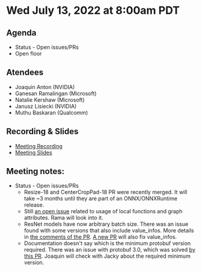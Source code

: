 <!--- SPDX-License-Identifier: Apache-2.0 -->

# Wed July 13, 2022 at 8:00am PDT

## Agenda
* Status - Open issues/PRs
* Open floor

## Atendees
* Joaquin Anton (NVIDIA)
* Ganesan Ramalingan (Microsoft)
* Natalie Kershaw (Microsoft)
* Janusz Lisiecki (NVIDIA)
* Muthu Baskaran (Qualcomm)

## Recording & Slides

* [Meeting Recording](https://lists.lfaidata.foundation/g/onnx-wg-preprocessing/files/onnx_preprocessing_20220713.mp4)
* [Meeting Slides](slides/20220713_slides.pdf)

## Meeting notes:

* Status - Open issues/PRs
    - Resize-18 and CenterCropPad-18 PR were recently merged. It will take ~3 months until they are part of an ONNX/ONNXRuntime release.
    - Still [an open issue](https://github.com/microsoft/onnxruntime/issues/10698) related to usage of local functions and graph attributes. Rama will look into it.
    - ResNet models have now arbitrary batch size. There was an issue found with some versions that also include value_infos. More details in [the comments of the PR](https://github.com/onnx/models/pull/537). [A new PR](https://github.com/onnx/models/pull/542) will also fix value_infos.
    - Documentation doesn't say which is the minimum protobuf version required. There was an issue with protobuf 3.0, which was solved [by this PR](https://github.com/onnx/onnx/pull/4354). Joaquin will check with Jacky about the required minimum version.
